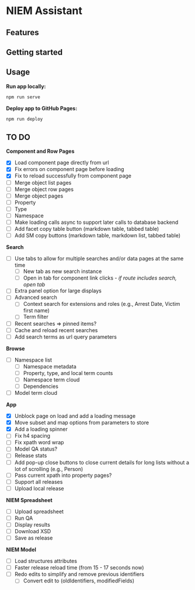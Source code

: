 
# NIEM Assistant

## Features

## Getting started

## Usage

**Run app locally:**

```bash
npm run serve
```

**Deploy app to GitHub Pages:**

```bash
npm run deploy
```

## TO DO

**Component and Row Pages**

- [x] Load component page directly from url
- [x] Fix errors on component page before loading
- [x] Fix to reload successfully from component page
- [ ] Merge object list pages
- [ ] Merge object row pages
- [ ] Merge object pages
- [ ] Property
- [ ] Type
- [ ] Namespace
- [ ] Make loading calls async to support later calls to database backend
- [ ] Add facet copy table button (markdown table, tabbed table)
- [ ] Add SM copy buttons (markdown table, markdown list, tabbed table)

**Search**

- [ ] Use tabs to allow for multiple searches and/or data pages at the same time
  - [ ] New tab as new search instance
  - [ ] Open in tab for component link clicks - *if route includes search, open tab*
- [ ] Extra panel option for large displays
- [ ] Advanced search
  - [ ] Context search for extensions and roles (e.g., Arrest Date, Victim first name)
  - [ ] Term filter
- [ ] Recent searches => pinned items?
- [ ] Cache and reload recent searches
- [ ] Add search terms as url query parameters

**Browse**

- [ ] Namespace list
  - [ ] Namespace metadata
  - [ ] Property, type, and local term counts
  - [ ] Namespace term cloud
  - [ ] Dependencies
- [ ] Model term cloud

**App**

- [x] Unblock page on load and add a loading message
- [x] Move subset and map options from parameters to store
- [x] Add a loading spinner
- [ ] Fix h4 spacing
- [ ] Fix xpath word wrap
- [ ] Model QA status?
- [ ] Release stats
- [ ] Add pop-up close buttons to close current details for long lists without a lot of scrolling (e.g., Person)
- [ ] Pass current xpath into property pages?
- [ ] Support all releases
- [ ] Upload local release

**NIEM Spreadsheet**

- [ ] Upload spreadsheet
- [ ] Run QA
- [ ] Display results
- [ ] Download XSD
- [ ] Save as release

**NIEM Model**

- [ ] Load structures attributes
- [ ] Faster release reload time (from 15 - 17 seconds now)
- [ ] Redo edits to simplify and remove previous identifiers
  - [ ] Convert edit to (oldIdentifiers, modifiedFields)
